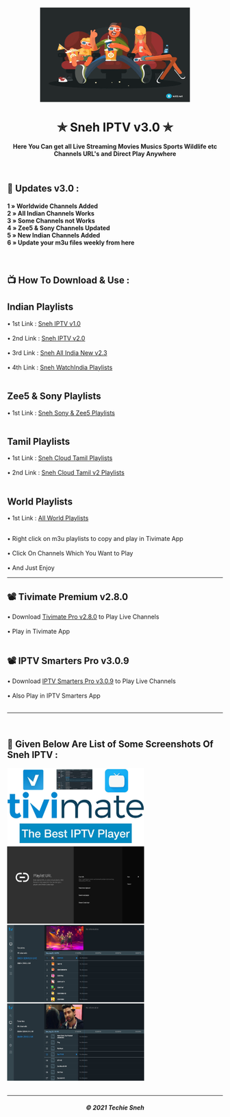 <p align="center"><img src="images/snehiptv.gif" width="350" height="220"></p>
<h1 align="center"> ✯ Sneh IPTV v3.0 ✯ </h1>

<p align="center"><b>Here You Can get all Live Streaming Movies Musics Sports Wildlife etc Channels URL's and Direct Play Anywhere</b></p><br>

## 🍃 Updates v3.0 : 
 
<h4>

1 » Worldwide Channels Added<br>
2 » All Indian Channels Works<br>
3 » Some Channels not Works<br>
4 » Zee5 & Sony Channels Updated<br>
5 » New Indian Channels Added<br>
6 » Update your m3u files weekly from here<br>

</h4>

<br> 

## 📺 How To Download & Use : 

<h4>
 
## Indian Playlists

• 1st Link : <a href="https://raw.githubusercontent.com/techiesneh/sneh-iptv-m3u/main/Redjoy%20Playlists/sneh-iptv-v1.m3u">Sneh IPTV v1.0</a>  <br><br>
• 2nd Link : <a href="https://raw.githubusercontent.com/techiesneh/sneh-iptv-m3u/main/Indian%20Playlists/sneh-iptv-new.m3u">Sneh IPTV v2.0</a>  <br><br>
• 3rd Link : <a href="https://raw.githubusercontent.com/techiesneh/sneh-iptv-m3u/main/Indian%20Playlists/sneh-iptv-all-india.m3u">Sneh All India New v2.3 </a>  <br><br>
• 4th Link : <a href="https://raw.githubusercontent.com/techiesneh/sneh-iptv-m3u/main/Indian%20Playlists/sneh-watchindia.m3u">Sneh WatchIndia Playlists </a>  <br><br> 
 
## Zee5 & Sony Playlists

• 1st Link : <a href="https://raw.githubusercontent.com/techiesneh/sneh-iptv-m3u/main/Zee5%20%26%20Sony%20Playlists/Sony%26Zee5-Sneh-IPTV.m3u">Sneh Sony & Zee5 Playlists </a>  <br><br>
 
## Tamil Playlists

• 1st Link : <a href="https://raw.githubusercontent.com/techiesneh/sneh-iptv-m3u/main/Tamil%20Playlists/sneh-cloudtamil.m3u">Sneh Cloud Tamil Playlists </a>  <br><br>
• 2nd Link : <a href="https://raw.githubusercontent.com/techiesneh/sneh-iptv-m3u/main/Tamil%20Playlists/sneh-cloudtamil-v2.m3u">Sneh Cloud Tamil v2 Playlists </a>  <br><br>
 
## World Playlists

• 1st Link : <a href="https://raw.githubusercontent.com/techiesneh/sneh-iptv-m3u/main/World%20Playlists/sneh-all-worldtv-channel's.m3u">All World Playlists </a>  <br><br>

 
• Right click on m3u playlists to copy and play in Tivimate App<br><br>
• Click On Channels Which You Want to Play<br><br>
• And Just Enjoy 
 
---
 
## 📽 Tivimate Premium v2.8.0

• Download <a href="https://files.moddroid.com/TiviMate%20IPTV%20Player/_TiviMate_2.8.0_Premium.apk">Tivimate Pro v2.8.0</a> to Play Live Channels<br><br>
• Play in Tivimate App<br><br>

## 📽 IPTV Smarters Pro v3.0.9

• Download <a href="https://files.moddroid.com/IPTV%20Smarters%20Pro/IPTV_Smarters_Pro_v3.0.9.4_-_Mod_-_Armeabi-v7a.apk">IPTV Smarters Pro v3.0.9</a> to Play Live Channels<br><br>
• Also Play in IPTV Smarters App<br><br>

---

</h4>
<br>


## 🍁 Given Below Are List of Some Screenshots Of Sneh IPTV : 


<div>

<img src="images/iptv1.jpg" alt="IPTV 1" width="320" height="180">
<img src="images/iptv2.jpg" alt="IPTV 2" width="320" height="180"><br>
<img src="images/iptv3.jpg" alt="IPTV 3" width="320" height="180">
<img src="images/iptv4.jpg" alt="IPTV 4" width="320" height="180"><br>

</div>

<br> 
  
---
<h5 align='center'>© 2021 Techie Sneh</h5>
